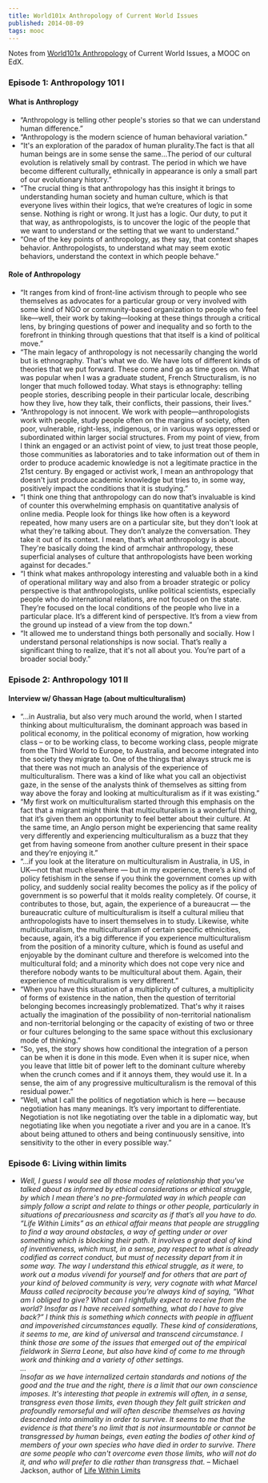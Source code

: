 ```yaml
---
title: World101x Anthropology of Current World Issues
published: 2014-08-09
tags: mooc
---
```


Notes from [World101x Anthropology][world101x] of Current World Issues, a MOOC on EdX.

[world101x]:http://world101x.org/

### Episode 1: Anthropology 101 I

#### What is Anthroplogy
* “Anthropology is telling other people's stories so that we can understand human difference.”
* “Anthropology is the modern science of human behavioral variation.”
* “It's an exploration of the paradox of human plurality.The fact is that all human beings are in some sense the same…The period of our cultural evolution is relatively small by contrast. The period in which we have become different culturally, ethnically in appearance is only a small part of our evolutionary history.”
* “The crucial thing is that anthropology has this insight it brings to understanding human society and human culture, which is that everyone lives within their logics, that we’re creatures of logic in some sense. Nothing is right or wrong. It just has a logic. Our duty, to put it that way, as anthropologists, is to uncover the logic of the people that we want to understand or the setting that we want to understand.”
* “One of the key points of anthropology, as they say, that context shapes behavior. Anthropologists, to understand what may seem exotic behaviors, understand the context in which people behave.”

#### Role of Anthropology
* “It ranges from kind of front-line activism through to people who see themselves as advocates for a particular group or very involved with some kind of NGO or community-based organization to people who feel like—well, their work by taking—looking at these things through a critical lens, by bringing questions of power and inequality and so forth to the forefront in thinking through questions that that itself is a kind of political move.”
* “The main legacy of anthropology is not necessarily changing the world but is ethnography. That's what we do. We have lots of different kinds of theories that we put forward. These come and go as time goes on. What was popular when I was a graduate student, French Structuralism, is no longer that much followed today. What stays is ethnography: telling people stories, describing people in their particular locale, describing how they live, how they talk, their conflicts, their passions, their lives.”
* “Anthropology is not innocent. We work with people—anthropologists work with people, study people often on the margins of society, often poor, vulnerable, right-less, indigenous, or in various ways oppressed or subordinated within larger social structures. From my point of view, from I think an engaged or an activist point of view, to just treat those people, those communities as laboratories and to take information out of them in order to produce academic knowledge is not a legitimate practice in the 21st century. By engaged or activist work, I mean an anthropology that doesn't just produce academic knowledge but tries to, in some way, positively impact the conditions that it is studying.”
* “I think one thing that anthropology can do now that’s invaluable is kind of counter this overwhelming emphasis on quantitative analysis of online media. People look for things like how often is a keyword repeated, how many users are on a particular site, but they don't look at what they're talking about. They don’t analyze the conversation. They take it out of its context. I mean, that’s what anthropology is about. They're basically doing the kind of armchair anthropology, these superficial analyses of culture that anthropologists have been working against for decades.”
* “I think what makes anthropology interesting and valuable both in a kind of operational military way and also from a broader strategic or policy perspective is that anthropologists, unlike political scientists, especially people who do international relations, are not focused on the state. They’re focused on the local conditions of the people who live in a particular place. It’s a different kind of perspective. It’s from a view from the ground up instead of a view from the top down.”
* “It allowed me to understand things both personally and socially. How I understand personal relationships is now social. That’s really a significant thing to realize, that it's not all about you. You’re part of a broader social body.”

### Episode 2: Anthropology 101 II

#### Interview w/ Ghassan Hage (about multiculturalism)
* “…in Australia, but also very much around the world, when I started thinking about multiculturalism, the dominant approach was based in political economy, in the political economy of migration, how working class – or to be working class, to become working class, people migrate from the Third World to Europe, to Australia, and become integrated into the society they migrate to. One of the things that always struck me is that there was not much an analysis of the experience of multiculturalism. There was a kind of like what you call an objectivist gaze, in the sense of the analysts think of themselves as sitting from way above the foray and looking at multiculturalism as if it was existing.”
* “My first work on multiculturalism started through this emphasis on the fact that a migrant might think that multiculturalism is a wonderful thing, that it’s given them an opportunity to feel better about their culture. At the same time, an Anglo person might be experiencing that same reality very differently and experiencing multiculturalism as a buzz that they get from having someone from another culture present in their space and they’re enjoying it.”
* “…if you look at the literature on multiculturalism in Australia, in US, in UK—not that much elsewhere — but in my experience, there’s a kind of policy fetishism in the sense if you think the government comes up with policy, and suddenly social reality becomes the policy as if the policy of government is so powerful that it molds reality completely. Of course, it contributes to those, but, again, the experience of a bureaucrat — the bureaucratic culture of multiculturalism is itself a cultural milieu that anthropologists have to insert themselves in to study. Likewise, white multiculturalism, the multiculturalism of certain specific ethnicities, because, again, it’s a big difference if you experience multiculturalism from the position of a minority culture, which is found as useful and enjoyable by the dominant culture and therefore is welcomed into the multicultural fold; and a minority which does not cope very nice and therefore nobody wants to be multicultural about them. Again, their experience of multiculturalism is very different.”
* “When you have this situation of a multiplicity of cultures, a multiplicity of forms of existence in the nation, then the question of territorial belonging becomes increasingly problematized. That's why it raises actually the imagination of the possibility of non-territorial nationalism and non-territorial belonging or the capacity of existing of two or three or four cultures belonging to the same space without this exclusionary mode of thinking.”
* “So, yes, the story shows how conditional the integration of a person can be when it is done in this mode. Even when it is super nice, when you leave that little bit of power left to the dominant culture whereby when the crunch comes and if it annoys them, they would use it. In a sense, the aim of any progressive multiculturalism is the removal of this residual power.”
* “Well, what I call the politics of negotiation which is here — because negotiation has many meanings. It’s very important to differentiate. Negotiation is not like negotiating over the table in a diplomatic way, but negotiating like when you negotiate a river and you are in a canoe. It’s about being attuned to others and being continuously sensitive, into sensitivity to the other in every possible way.”

### Episode 6: Living within limits
* _Well, I guess I would see all those modes of relationship that you've talked about as informed by ethical considerations or ethical struggle, by which I mean there's no pre-formulated way in which people can simply follow a script and relate to things or other people, particularly in situations of precariousness and scarcity as if that’s all you have to do. “Life Within Limits” as an ethical affair means that people are struggling to find a way around obstacles, a way of getting under or over something which is blocking their path. It involves a great deal of kind of inventiveness, which must, in a sense, pay respect to what is already codified as correct conduct, but must of necessity depart from it in some way. The way I understand this ethical struggle, as it were, to work out a modus vivendi for yourself and for others that are part of your kind of beloved community is very, very cognate with what Marcel Mauss called reciprocity because you’re always kind of saying, “What am I obliged to give? What can I rightfully expect to receive from the world? Insofar as I have received something, what do I have to give back?” I think this is something which connects with people in affluent and impoverished circumstances equally. These kind of considerations, it seems to me, are kind of universal and transcend circumstance. I think those are some of the issues that emerged out of the empirical fieldwork in Sierra Leone, but also have kind of come to me through work and thinking and a variety of other settings.  
…  
Insofar as we have internalized certain standards and notions of the good and the true and the right, there is a limit that our own conscience imposes. It's interesting that people in extremis will often, in a sense, transgress even those limits, even though they felt guilt stricken and profoundly remorseful and will often describe themselves as having descended into animality in order to survive. It seems to me that the evidence is that there's no limit that is not insurmountable or cannot be transgressed by human beings, even eating the bodies of other kind of members of your own species who have died in order to survive. There are some people who can't overcome even those limits, who will not do it, and who will prefer to die rather than transgress that._ – Michael Jackson, author of [Life Within Limits](http://www.amazon.com/Life-Within-Limits-Well-being-World/dp/0822349159)
